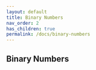```yaml
---
layout: default
title: Binary Numbers
nav_order: 2
has_children: true
permalink: /docs/binary-numbers
---
```


## Binary Numbers
